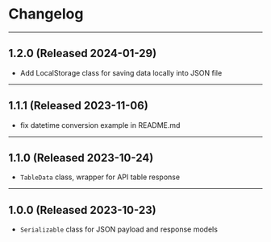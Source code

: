 # Changelog

---

## 1.2.0 (Released 2024-01-29)
* Add LocalStorage class for saving data locally into JSON file
---

## 1.1.1 (Released 2023-11-06)
* fix datetime conversion example in README.md
---

## 1.1.0 (Released 2023-10-24)
* `TableData` class, wrapper for API table response

---

## 1.0.0 (Released 2023-10-23)
* `Serializable` class for JSON payload and response models